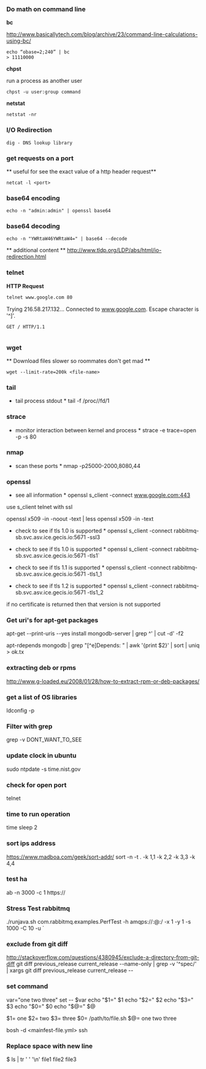 ### Do math on command line
**bc**

http://www.basicallytech.com/blog/archive/23/command-line-calculations-using-bc/

```
echo “obase=2;240” | bc
> 11110000
```
**chpst**

run a process as another user

```
chpst -u user:group command
```

**netstat**

```
netstat -nr
```

### I/O Redirection

```
dig - DNS lookup library
```

>

>>

### get requests on a port

** useful for see the exact value of a http header request**

```
netcat -l <port>
```

### base64 encoding

```
echo -n "admin:admin" | openssl base64
```

### base64 decoding

```
echo -n "YWRtaW46YWRtaW4=" | base64 --decode
```


** additional content **
http://www.tldp.org/LDP/abs/html/io-redirection.html

### telnet

**HTTP Request**

```bash
telnet www.google.com 80
```

Trying 216.58.217.132...
Connected to www.google.com.
Escape character is '^]'.
```
GET / HTTP/1.1


```
<output>

### wget

** Download files slower so roommates don't get mad **

```
wget --limit-rate=200k <file-name>
```

### tail

* tail process stdout *
tail -f /proc/<pid>/fd/1

### strace

* monitor interaction between kernel and process *
strace -e trace=open -p <pid> -s 80

### nmap

* scan these ports *
nmap -p25000-2000,8080,44

### openssl

* see all information *
openssl s_client -connect www.google.com:443

use s_client telnet with ssl

openssl x509 -in <file> -noout -text | less
openssl x509 -in <file> -text

* check to see if tls 1.0 is supported *
openssl s_client -connect rabbitmq-sb.svc.asv.ice.gecis.io:5671 -ssl3

* check to see if tls 1.0 is supported *
openssl s_client -connect rabbitmq-sb.svc.asv.ice.gecis.io:5671 -tls1`

* check to see if tls 1.1 is supported *
openssl s_client -connect rabbitmq-sb.svc.asv.ice.gecis.io:5671 -tls1_1

* check to see if tls 1.2 is supported *
openssl s_client -connect rabbitmq-sb.svc.asv.ice.gecis.io:5671 -tls1_2

if no certificate is returned then that version is not supported

### Get uri's for apt-get packages

apt-get --print-uris --yes install mongodb-server | grep ^\' | cut -d\' -f2

apt-rdepends mongodb | grep "[^e]Depends: " | awk '{print $2}' | sort | uniq > ok.tx


### extracting deb or rpms
http://www.g-loaded.eu/2008/01/28/how-to-extract-rpm-or-deb-packages/

### get a list of OS libraries

ldconfig -p

### Filter with grep

grep -v DONT_WANT_TO_SEE

### update clock in ubuntu
sudo ntpdate -s time.nist.gov

### check for open port
telnet <ip> <port>

### time to run operation
time sleep 2

### sort ips address
https://www.madboa.com/geek/sort-addr/
sort -n -t . -k 1,1 -k 2,2 -k 3,3 -k 4,4

### test ha
ab -n 3000 -c 1 https://<host>

### Stress Test rabbitmq
./runjava.sh com.rabbitmq.examples.PerfTest -h amqps://<user>:<password>@<host>:<port>/<vhost> -x 1 -y 1 -s 1000 -C 10 -u <queue-name>`

### exclude from git diff
http://stackoverflow.com/questions/4380945/exclude-a-directory-from-git-diff
git diff previous_release current_release --name-only | grep -v '^spec/' | xargs git diff previous_release current_release --

### set command
var="one two three"
set -- $var
echo "\$1=" $1
echo "\$2=" $2
echo "\$3=" $3
echo "\$0=" $0
echo "\$@=" $@

$1= one
$2= two
$3= three
$0= /path/to/file.sh
$@= one two three

bosh -d <mainfest-file.yml> ssh

### Replace space with new line
$ ls | tr ' ' '\n'
file1
file2
file3
